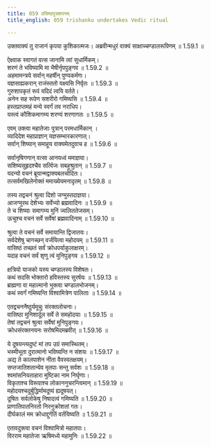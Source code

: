 ```yaml
---
title: 059 वसिष्ठपुत्रशपनम्
title_english: 059 trishanku undertakes Vedic ritual

---
```

<div class="audioEmbed"  caption="श्रीराम-हरिसीताराममूर्ति-घनपाठिभ्यां वचनम्" src="https://archive.org/download/Ramayana-recitation-Sriram-harisItArAmamUrti-Ghanapaati-v2/Kanda_1/Kanda_1_BK-059-Vasista_Putranam_Shapa_Prapthi.mp3"></div>
उक्तवाक्यं तु राजानं कृपया कुशिकात्मजः।  
अब्रवीन्मधुरं वाक्यं साक्षाच्चण्डालरूपिणम् ॥ 1.59.1 ॥   

ऐक्ष्वाक स्वागतं वत्स जानामि त्वां सुधार्मिकम्।  
शरणं ते भविष्यामि मा भैषीर्नृपपुङ्गव ॥ 1.59.2 ॥   
अहमामन्त्रये सर्वान् महर्षीन् पुण्यकर्मणः।  
यज्ञसाह्यकरान् राजंस्ततो यक्ष्यसि निर्वृतः ॥ 1.59.3 ॥   
गुरुशापकृतं रूपं यदिदं त्वयि वर्तते।  
अनेन सह रूपेण सशरीरो गमिष्यसि ॥ 1.59.4 ॥   
हस्तप्राप्तमहं मन्ये स्वर्गं तव नराधिप।  
यस्त्वं कौशिकमागम्य शरण्यं शरणागतः ॥ 1.59.5 ॥   

एवम् उक्त्वा महातेजाः पुत्रान् परमधार्मिकान् ।  
व्यादिदेश महाप्राज्ञान् यज्ञसम्भारकारणात्।  
सर्वान् शिष्यान् समाहूय वाक्यमेतदुवाच ह ॥ 1.59.6 ॥   

सर्वानृषिगणान् वत्सा आनयध्वं ममाज्ञया।  
सशिष्यसुहृदश्चैव सर्त्विजः सबहुश्रुतान् ॥ 1.59.7 ॥   
यदन्यो वचनं ब्रूयान्मद्वाक्यबलचोदितः।  
तत्सर्वमखिलेनोक्तं ममाख्येयमनादृतम् ॥ 1.59.8 ॥   

तस्य तद्वचनं श्रुत्वा दिशो जग्मुस्तदाज्ञया।  
आजग्मुरथ देशेभ्यः सर्वेभ्यो ब्रह्मवादिनः ॥ 1.59.9 ॥   
ते च शिष्याः समागम्य मुनिं ज्वलिततेजसम्।  
ऊचुश्च वचनं सर्वे सर्वेषां ब्रह्मवादिनाम् ॥ 1.59.10 ॥   

श्रुत्वा ते वचनं सर्वे समायान्ति द्विजातयः।  
सर्वदेशेषु चागच्छन् वर्जयित्वा महोदयम् ॥ 1.59.11 ॥   
वासिष्ठं तच्छतं सर्वं क्रोधपर्याकुलाक्षरम्।  
यदाह वचनं सर्वं शृणु त्वं मुनिपुङ्गव ॥ 1.59.12 ॥   

क्षत्रियो याजको यस्य चण्डालस्य विशेषतः।  
कथं सदसि भोक्तारो हविस्तस्य सुरर्षयः ॥ 1.59.13 ॥   
ब्राह्मणा वा महात्मानो भुक्त्वा चण्डालभोजनम्।  
कथं स्वर्गं गमिष्यन्ति विश्वामित्रेण पालिताः ॥ 1.59.14 ॥   

एतद्वचननैष्ठुर्यमूचुः संरक्तलोचनाः।  
वासिष्ठा मुनिशार्दूल सर्वे ते समहोदयाः ॥ 1.59.15 ॥   
तेषां तद्वचनं श्रुत्वा सर्वेषां मुनिपुङ्गवः।  
क्रोधसंरक्तनयनः सरोषमिदमब्रवीत् ॥ 1.59.16 ॥   

ये दूषयन्त्यदुष्टं मां तप उग्रं समास्थितम्।  
भस्मीभूता दुरात्मानो भविष्यन्ति न संशयः ॥ 1.59.17 ॥   
अद्य ते कालपाशेन नीता वैवस्वतक्षयम्।  
सप्तजातिशतान्येव मृतपाः सन्तु सर्वशः ॥ 1.59.18 ॥   
श्वमांसनियताहारा मुष्टिका नाम निर्घृणाः।  
विकृताश्च विरूपाश्च लोकाननुचरन्त्विमान् ॥ 1.59.19 ॥   
महोदयश्चदुर्बुद्धिर्मामदूष्यं ह्यदूषयत्।  
दूषितः सर्वलोकेषु निषादत्वं गमिष्यति ॥ 1.59.20 ॥   
प्राणातिपातनिरतो निरनुक्रोशतां गतः।  
दीर्घकालं मम क्रोधाद्दुर्गतिं वर्तयिष्यति ॥ 1.59.21 ॥   

एतावदुक्त्वा वचनं विश्वामित्रो महातपाः।  
विरराम महातेजा ऋषिमध्ये महामुनिः ॥ 1.59.22 ॥   